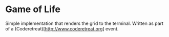 Game of Life
====

Simple implementation that renders the grid to the terminal.
Written as part of a (Coderetreat)[http://www.coderetreat.org] event.